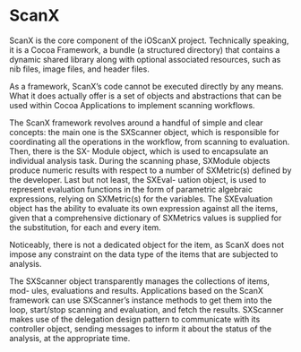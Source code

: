 ScanX
=====

ScanX is the core component of the iOScanX project. Technically speaking, it is a Cocoa Framework, a bundle (a structured directory) that contains a dynamic shared library along with optional associated resources, such as nib files, image files, and header files.

As a framework, ScanX’s code cannot be executed directly by any means. What it does actually offer is a set of objects and abstractions that can be used within Cocoa Applications to implement scanning workflows.

The ScanX framework revolves around a handful of simple and clear concepts: the main one is the SXScanner object, which is responsible for coordinating all the operations in the workflow, from scanning to evaluation. Then, there is the SX- Module object, which is used to encapsulate an individual analysis task. During the scanning phase, SXModule objects produce numeric results with respect to a number of SXMetric(s) defined by the developer. Last but not least, the SXEval- uation object, is used to represent evaluation functions in the form of parametric algebraic expressions, relying on SXMetric(s) for the variables. The SXEvaluation object has the ability to evaluate its own expression against all the items, given that a comprehensive dictionary of SXMetrics values is supplied for the substitution, for each and every item.

Noticeably, there is not a dedicated object for the item, as ScanX does not impose any constraint on the data type of the items that are subjected to analysis.

The SXScanner object transparently manages the collections of items, mod- ules, evaluations and results. Applications based on the ScanX framework can use SXScanner’s instance methods to get them into the loop, start/stop scanning and evaluation, and fetch the results. SXScanner makes use of the delegation design pattern to communicate with its controller object, sending messages to inform it about the status of the analysis, at the appropriate time.
